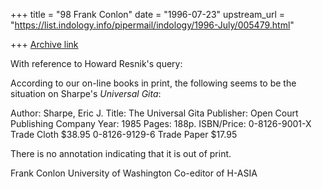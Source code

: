 +++
title = "98 Frank Conlon"
date = "1996-07-23"
upstream_url = "https://list.indology.info/pipermail/indology/1996-July/005479.html"

+++
[Archive link](https://list.indology.info/pipermail/indology/1996-July/005479.html)


With reference to Howard Resnik's query:

According to our on-line books in print, the following seems to be the
situation on Sharpe's _Universal Gita_:


Author:       Sharpe, Eric J.
Title:        The Universal Gita
Publisher:    Open Court Publishing Company
Year:         1985
Pages:        188p.
ISBN/Price:   0-8126-9001-X Trade Cloth $38.95
              0-8126-9129-6 Trade Paper $17.95

There is no annotation indicating that it is out of print.

Frank Conlon
University of Washington
Co-editor of H-ASIA





